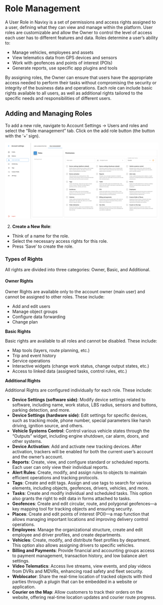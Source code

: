 # Role Management

A User Role in Navixy is a set of permissions and access rights assigned to a user, defining what they can view and manage within the platform. User roles are customizable and allow the Owner to control the level of access each user has to different features and data. Roles determine a user’s ability to:

* Manage vehicles, employees and assets
* View telematics data from GPS devices and sensors
* Work with geofences and points of interest (POIs)
* Generate reports, use specific app plugins and tools

By assigning roles, the Owner can ensure that users have the appropriate access needed to perform their tasks without compromising the security or integrity of the business data and operations. Each role can include basic rights available to all users, as well as additional rights tailored to the specific needs and responsibilities of different users.

## Adding and Managing Roles

To add a new role, navigate to Account Settings → Users and roles and select the “Role management” tab. Click on the add role button (the button with the ‘+’ sign).

![image-20240718-043236.png](../../users-and-roles/attachments/image-20240718-043236.png)

2. **Create a New Role**:

* Think of a name for the role.
* Select the necessary access rights for this role.
* Press ‘Save’ to create the role.

### Types of Rights

All rights are divided into three categories: Owner, Basic, and Additional.

#### Owner Rights

Owner Rights are available only to the account owner (main user) and cannot be assigned to other roles. These include:

* Add and edit users
* Manage object groups
* Configure data forwarding
* Change plan

**Basic Rights**

Basic rights are available to all roles and cannot be disabled. These include:

* Map tools (layers, route planning, etc.)
* Trip and event history
* Service operations
* Interactive widgets (change work status, change output states, etc.)
* Access to linked data (assigned tasks, control rules, etc.)

**Additional Rights**

Additional Rights are configured individually for each role. These include:

* **Device Settings (software side)**: Modify device settings related to software, including name, work status, LBS radius, sensors and buttons, parking detection, and more.
* **Device Settings (hardware side)**: Edit settings for specific devices, such as tracking mode, phone number, special parameters like harsh driving, ignition source, and others.
* **Vehicle Systems Control**: Control various vehicle states through the “Outputs” widget, including engine shutdown, car alarm, doors, and other systems.
* **Device Activation**: Add and activate new tracking devices. After activation, trackers will be enabled for both the current user’s account and the owner’s account.
* **Reports**: Create, view, and configure standard or scheduled reports. Each user can only view their individual reports.
* **Alert Rules**: Create, modify, and assign rules to objects to maintain efficient operations and tracking protocols.
* **Tags**: Create and edit tags. Assign and use tags to search for various elements, including objects, geofences, drivers, vehicles, and more.
* **Tasks**: Create and modify individual and scheduled tasks. This option also grants the right to edit data in forms attached to tasks.
* **Geofences**: Create and edit circular, route, and polygonal geofences—a key mapping tool for tracking objects and ensuring security.
* **Places**: Create and edit points of interest (POI)—a map function that allows managing important locations and improving delivery control operations.
* **Employees**: Manage the organizational structure, create and edit employee and driver profiles, and create departments.
* **Vehicles**: Create, modify, and distribute fleet profiles by department. This option also allows assigning drivers to specific vehicles.
* **Billing and Payments**: Provide financial and accounting groups access to payment management, transaction history, and low balance alert settings.
* **Video Telematics**: Access live streams, view events, and play videos from DVRs and MDVRs, enhancing road safety and fleet security.
* **Weblocator**: Share the real-time location of tracked objects with third parties through a plugin that can be embedded in a website or application.
* **Courier on the Map**: Allow customers to track their orders on the website, offering real-time location updates and courier route progress.
